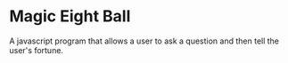 # Magic Eight Ball

A javascript program that allows a user to ask a question and then tell the user's fortune.
